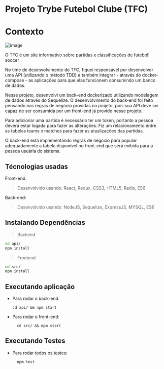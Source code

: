 # Projeto Trybe Futebol Clube (TFC)

# Contexto

![image](https://user-images.githubusercontent.com/83846567/179008045-bc109a42-09e0-44cb-ba92-c2637c420529.png)


O TFC é um site informativo sobre partidas e classificações de futebol! soccer

No time de desenvolvimento do TFC, fiquei responsável por desenvolver uma API (utilizando o método TDD) e também integrar - através do docker-compose - as aplicações para que elas funcionem consumindo um banco de dados.

Nesse projeto, desenvolvi um back-end dockerizado utilizando modelagem de dados através do Sequelize. O desenvolvimento do back-end foi feito pensando nas regras de negócio providas no projeto, pois sua API deve ser capaz de ser consumida por um front-end já provido nesse projeto.

Para adicionar uma partida é necessário ter um token, portanto a pessoa deverá estar logada para fazer as alterações. Fiz um relacionamento entre as tabelas teams e matches para fazer as atualizações das partidas.

O back-end está implementando regras de negócio para popular adequadamente a tabela disponível no front-end que será exibida para a pessoa usuária do sistema.

## Técnologias usadas

Front-end:
> Desenvolvido usando: React, Redux, CSS3, HTML5, Redis, ES6

Back-end:
> Desenvolvido usando: NodeJS, Sequelize, ExpressJS, MYSQL, ES6


## Instalando Dependências

> Backend
```bash
cd api/ 
npm install
``` 
> Frontend
```bash
cd src/
npm install
``` 
## Executando aplicação

* Para rodar o back-end:

  ```
  cd api/ && npm start
  ```
* Para rodar o front-end:

  ```
    cd src/ && npm start
  ```

## Executando Testes

* Para rodar todos os testes:

  ```
    npm test
  ```
